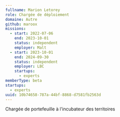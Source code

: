```yaml
---
fullname: Marion Letorey
role: Chargée de déploiement
domaine: Autre
github: maroox
missions:
  - start: 2022-07-06
    end: 2023-10-01
    status: independent
    employer: Malt
  - start: 2023-10-01
    end: 2024-09-30
    status: independent
    employer: LBC
    startups:
      - experts
memberType: beta
startups:
  - experts
uuid: 10b74658-787a-44bf-8868-d7581fb2563d
---
```

Chargée de portefeuille à l'incubateur des territoires